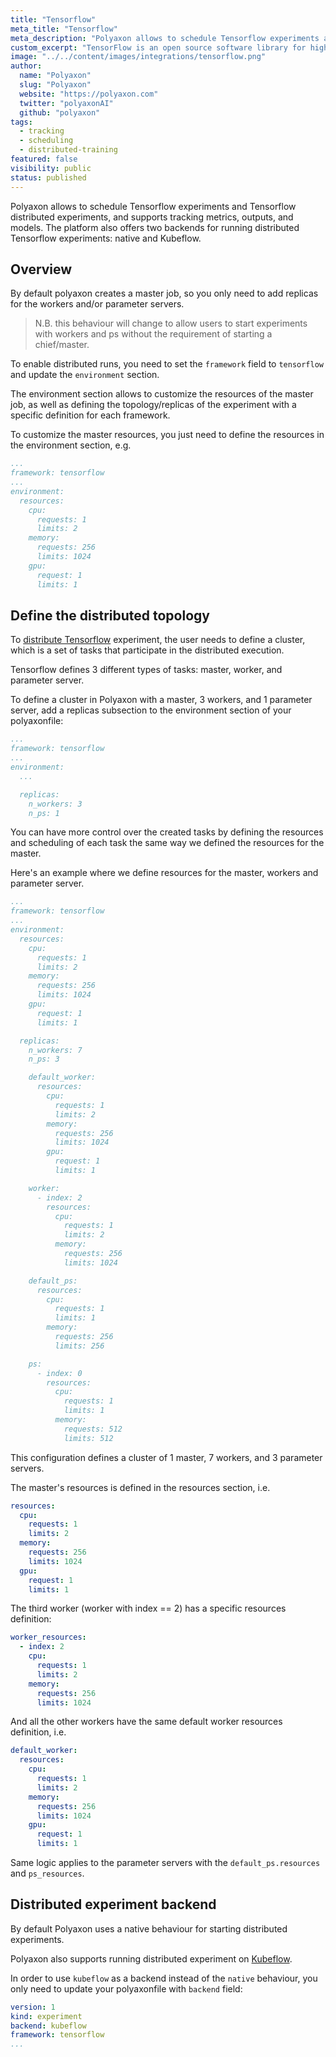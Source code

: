 ```yaml
---
title: "Tensorflow"
meta_title: "Tensorflow"
meta_description: "Polyaxon allows to schedule Tensorflow experiments and Tensorflow distributed experiments, and supports tracking metrics, outputs, and models natively."
custom_excerpt: "TensorFlow is an open source software library for high performance numerical computation. Its flexible architecture allows easy deployment of computation across a variety of platforms (CPUs, GPUs, TPUs)."
image: "../../content/images/integrations/tensorflow.png"
author:
  name: "Polyaxon"
  slug: "Polyaxon"
  website: "https://polyaxon.com"
  twitter: "polyaxonAI"
  github: "polyaxon"
tags: 
  - tracking
  - scheduling
  - distributed-training
featured: false
visibility: public
status: published
---
```


Polyaxon allows to schedule Tensorflow experiments and Tensorflow distributed experiments, and supports tracking metrics, outputs, and models.
The platform also offers two backends for running distributed Tensorflow experiments: native and Kubeflow.

## Overview

By default polyaxon creates a master job, so you only need to add replicas for the workers and/or parameter servers.

> N.B. this behaviour will change to allow users to start experiments with workers and ps without the requirement of starting a chief/master.

To enable distributed runs, you need to set the `framework` field to `tensorflow` and update the `environment` section.

The environment section allows to customize the resources of the master job, as well as defining the topology/replicas of the experiment with a specific definition for each framework.

To customize the master resources, you just need to define the resources in the environment section, e.g.

```yaml
...
framework: tensorflow
...
environment:
  resources:
    cpu:
      requests: 1
      limits: 2
    memory:
      requests: 256
      limits: 1024
    gpu:
      request: 1
      limits: 1
```

## Define the distributed topology

To [distribute Tensorflow](https://www.tensorflow.org/deploy/distributed) experiment,
the user needs to define a cluster, which is a set of tasks that participate in the distributed execution.

Tensorflow defines 3 different types of tasks: master, worker, and parameter server.

To define a cluster in Polyaxon with a master, 3 workers, and 1 parameter server,
add a replicas subsection to the environment section of your polyaxonfile:

```yaml
...
framework: tensorflow
...
environment:
  ...

  replicas:
    n_workers: 3
    n_ps: 1
```

You can have more control over the created tasks by defining the resources and scheduling of each task
the same way we defined the resources for the master.

Here's an example where we define resources for the master, workers and parameter server.


```yaml
...
framework: tensorflow
...
environment:
  resources:
    cpu:
      requests: 1
      limits: 2
    memory:
      requests: 256
      limits: 1024
    gpu:
      request: 1
      limits: 1

  replicas:
    n_workers: 7
    n_ps: 3

    default_worker:
      resources:
        cpu:
          requests: 1
          limits: 2
        memory:
          requests: 256
          limits: 1024
        gpu:
          request: 1
          limits: 1

    worker:
      - index: 2
        resources:
          cpu:
            requests: 1
            limits: 2
          memory:
            requests: 256
            limits: 1024

    default_ps:
      resources:
        cpu:
          requests: 1
          limits: 1
        memory:
          requests: 256
          limits: 256

    ps:
      - index: 0
        resources:
          cpu:
            requests: 1
            limits: 1
          memory:
            requests: 512
            limits: 512
```

This configuration defines a cluster of 1 master, 7 workers, and 3 parameter servers.

The master's resources is defined in the resources section, i.e.

```yaml
resources:
  cpu:
    requests: 1
    limits: 2
  memory:
    requests: 256
    limits: 1024
  gpu:
    request: 1
    limits: 1
```

The third worker (worker with index == 2) has a specific resources definition:

```yaml
worker_resources:
  - index: 2
    cpu:
      requests: 1
      limits: 2
    memory:
      requests: 256
      limits: 1024
```
And all the other workers have the same default worker resources definition, i.e.

```yaml
default_worker:
  resources:
    cpu:
      requests: 1
      limits: 2
    memory:
      requests: 256
      limits: 1024
    gpu:
      request: 1
      limits: 1
```

Same logic applies to the parameter servers with the `default_ps.resources` and `ps_resources`.


## Distributed experiment backend

By default Polyaxon uses a native behaviour for starting distributed experiments.
 
Polyaxon also supports running distributed experiment on [Kubeflow](/integrations/kubeflow/).

In order to use `kubeflow` as a backend instead of the `native` behaviour, you only need to update your polyaxonfile with `backend` field:

```yaml
version: 1
kind: experiment
backend: kubeflow
framework: tensorflow
...
```

